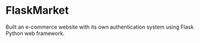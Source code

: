 # FlaskMarket
Built an e-commerce website with its own authentication system using Flask Python web framework.
